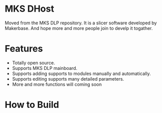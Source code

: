# MKS DHost #
Moved from the MKS DLP repository. It is a slicer software developed by Makerbase. And hope more and more people join to develp it togather.



# Features #
+ Totally open source.
+ Supports MKS DLP mainboard.
+ Supports adding supports to modules manually and automatically.
+ Supports editing supports many detailed parameters.
+ More and more functions will coming soon

# How to Build #
